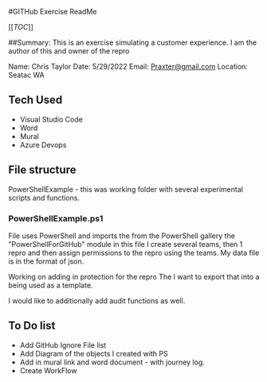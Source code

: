 #GITHub Exercise ReadMe

[[_TOC_]]

##Summary:
This is an exercise simulating a customer experience.
I am the author of this and owner of the repro

Name: Chris Taylor
Date: 5/29/2022
Email: Praxter@gmail.com
Location: Seatac WA

## Tech Used
- Visual Studio Code
- Word
- Mural
- Azure Devops

## File structure
PowerShellExample - this was working folder with several experimental scripts and functions.

### PowerShellExample.ps1

File uses PowerShell and imports the from the PowerShell gallery the "PowerShellForGitHub" module
in this file I create several teams, then 1 repro and then assign permissions to the repro using the teams.
My data file is in the format of json.

Working on adding in protection for the repro
The I want to export that into a being used as a template.

I would like to additionally add audit functions as well. 

## To Do list

- Add GitHub Ignore File list
- Add Diagram of the objects I created with PS
- Add in mural link and word document - with journey log.
- Create WorkFlow








